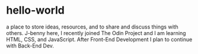 # hello-world
a place to store ideas, resources, and to share and discuss things with others. 
J-benny here, I recently joined The Odin Project and I am learning HTML, CSS, and JavaScript. 
After Front-End Development I plan to continue with Back-End Dev. 
